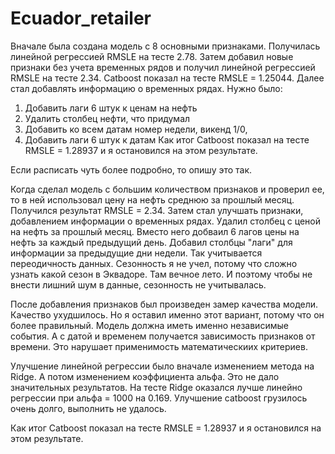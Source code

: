 # Ecuador_retailer
Вначале была создана модель с 8 основными признаками. Получилась линейной регрессией  RMSLE на тесте 2.78.
Затем добавил новые  признаки без учета временных рядов и получил линейной регрессией RMSLE на тесте 2.34.
Catboost показал на тесте RMSLE = 1.25044.
Далее стал добавлять информацию о временных рядах. Нужно было:
1. Добавить лаги 6 штук к ценам на нефть
2. Удалить столбец нефти, что придумал
3. Добавить ко всем датам номер недели, викенд 1/0, 
4. Добавить лаги 6 штук к датам
Как итог Catboost показал на тесте RMSLE = 1.28937 и я остановился на этом результате.

Если расписать чуть более подробно, то опишу это так.

Когда сделал модель с большим количеством признаков и проверил ее, то в ней использовал цену на нефть среднюю за прошлый месяц. Получился результат RMSLE = 2.34. Затем стал улучшать признаки, добавлением информации о временных рядах. Удалил столбец с ценой на нефть за прошлый месяц. Вместо него добваил 6 лагов цены на нефть за каждый предыдущий день. Добавил столбцы "лаги" для информации за предыдущие дни недели. Так учитывается переодичность данных. Сезонность я не учел, потому что сложно узнать какой сезон в Эквадоре. Там вечное лето. И поэтому чтобы не внести лишний шум в данные, сезонность не учитывалась.

После добавления признаков был произведен замер качества модели. Качество ухудшилось. Но я оставил именно этот вариант, потому что он более правильный. Модель должна иметь именно независимые события. А с датой и временем получается зависимость признаков от времени. Это нарушает применимость математическиих критериев.

Улучшение линейной регрессии было вначале изменением метода на Ridge. А потом изменением коэффициента альфа. Это не дало значительных результатов. На тесте Ridge оказался лучше линейно регрессии при альфа = 1000 на 0.169. Улучшение catboost грузилось очень долго, выполнить не удалось.

Как итог Catboost показал на тесте RMSLE = 1.28937 и я остановился на этом результате.
